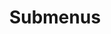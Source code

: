 ---
layout: page
title: Submenus
nav: true
dropdown: true
children: 
    - title: Publications
      permalink: /publications/
    - title: divider
    - title: Projects
      permalink: /projects/
    - title: divider
    - title: WeChat Public Account
      permalink: http://mp.weixin.qq.com/mp/homepage?__biz=MzUyMDkzOTY4Mg==&hid=1&sn=a809a6579aecc28e76db4909b044bd54&scene=18#wechat_redirect
---
